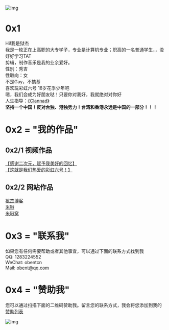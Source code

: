 ![img](https://ae02.alicdn.com/kf/Hf0123521513c4c63b7e54963351c42c5D.jpg)
# 0x1
Hi!我是狱杰<br/>
我是一枚正在上高职的大专学子，专业是计算机专业；职高的一名普通学生，，没好好学习TAT<br/>
剪辑，制作音乐是我的业余爱好。<br/>
性别：秀吉<br/>
性取向：女<br/>
不是Gay，不搞基<br/>
喜欢玩彩虹六号 18岁花季少年吧<br/>
嗯，我们会成为好朋友哒！只要你对我好，我就绝对对你好<br/>
人生指导：[《Clannad》](https://www.bilibili.com/bangumi/play/ss1177/)<br/>
**坚持一个中国！反对台独、港独势力！台湾和香港永远是中国的一部分！！！**
#  0x2 = "我的作品"
## 0x2/1 视频作品
[【感谢二次元，赋予我美好的回忆】](https://www.bilibili.com/video/BV19z411b7Nw)<br/>
[【这就是我们热爱的彩虹六号！】](https://www.bilibili.com/video/BV1se411p7Ra)
## 0x2/2 网站作品
[狱杰博客](https://yujienb.cn)<br/>
[米啾](https://dxinj.com)<br/>
[米啾窝](https://bbs.dxinj.com/)
# 0x3 = "联系我"
如果您有任何需要帮助或者其他事宜，可以通过下面的联系方式找到我<br/>
QQ: 1283224552<br/>
WeChat: obentcn<br/>
Mail: obent@qq.com
# 0x4 = "赞助我"

您可以通过扫描下面的二维码赞助我。留言您的联系方式，我会将您添加到我的 [赞助列表](https://i.yujienb.cn/help.html)

![img](https://ae02.alicdn.com/kf/H7c8e13cbe2d34c80bb08e945df89a7efW.jpg)